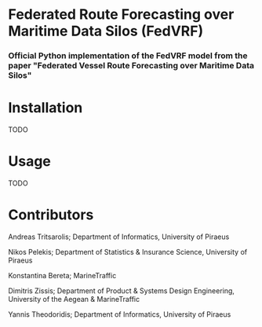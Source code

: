 # Federated Route Forecasting over Maritime Data Silos (FedVRF)
### Official Python implementation of the FedVRF model from the paper "Federated Vessel Route Forecasting over Maritime Data Silos"


# Installation 

TODO


# Usage

TODO

# Contributors
Andreas Tritsarolis; Department of Informatics, University of Piraeus

Nikos Pelekis; Department of Statistics & Insurance Science, University of Piraeus

Konstantina Bereta; MarineTraffic

Dimitris Zissis; Department of Product & Systems Design Engineering, University of the Aegean & MarineTraffic

Yannis Theodoridis; Department of Informatics, University of Piraeus
